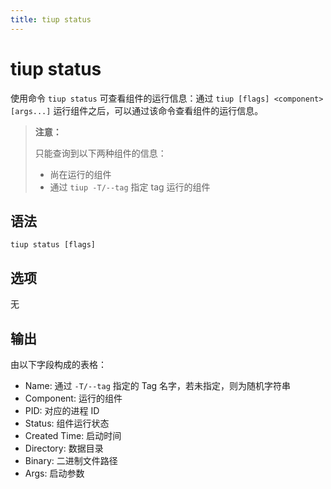 ```yaml
---
title: tiup status
---
```


# tiup status

使用命令 `tiup status` 可查看组件的运行信息：通过 `tiup [flags] <component> [args...]` 运行组件之后，可以通过该命令查看组件的运行信息。

> **注意：**
>
> 只能查询到以下两种组件的信息：
>
> + 尚在运行的组件
> + 通过 `tiup -T/--tag` 指定 tag 运行的组件

## 语法

```shell
tiup status [flags]
```

## 选项

无

## 输出

由以下字段构成的表格：

- Name: 通过 `-T/--tag` 指定的 Tag 名字，若未指定，则为随机字符串
- Component: 运行的组件
- PID: 对应的进程 ID
- Status: 组件运行状态
- Created Time: 启动时间
- Directory: 数据目录
- Binary: 二进制文件路径
- Args: 启动参数